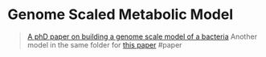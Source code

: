 # Genome Scaled Metabolic Model

> [A phD paper on building a genome scale model of a bacteria](file:///Users/wangchuyao/Documents/seminars/mfa/genome%20scale%20metabolic%20model/Model-Guided%20Systems%20Metabolic%20Engineering%20of%20Clostridium%20thermoc.pdf)
> Another model in the same folder for [this paper](https://pubs.rsc.org/en/content/articlelanding/2015/ib/c5ib00095e)
#paper
